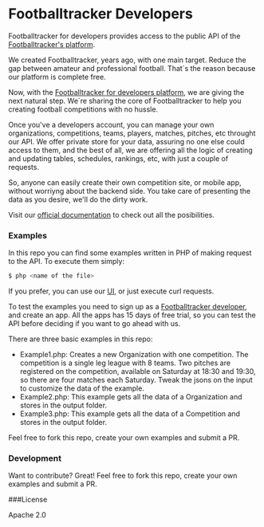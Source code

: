 # Footballtracker Developers

Footballtracker for developers provides access to the public API of the [Footballtracker's platform](https://www.football-tracker.com).

We created Footballtracker, years ago, with one main target. Reduce the gap between amateur and professional football. That´s the reason because our platform is complete free.

Now, with the [Footballtracker for developers platform](https://www.developers.football-tracker.com), we are giving the next natural step. We´re sharing the core of Footballtracker to help you creating football competitions with no hussle.

Once you've a developers account, you can manage your own organizations, competitions, teams, players, matches, pitches, etc throught our API. We offer private store for your data, assuring no one else could access to them, and the best of all, we are offering all the logic of creating and updating tables, schedules, rankings, etc, with just a couple of requests.

So, anyone can easily create their own competition site, or mobile app, without worriyng about the backend side. You take care of presenting the data as you desire, we'll do the dirty work.

Visit our [official documentation](https://www.developers.football-tracker.com/documentation) to check out all the posibilities.

### Examples

In this repo you can find some examples written in PHP of making request to the API. To execute them simply:
```sh
$ php <name of the file>
```
If you prefer, you can use our [UI](https://www.developers.football-tracker.com/documentation), or just execute curl requests. 

To test the examples you need to sign up as a [Footballtracker developer](https://www.developers.football-tracker.com/signup), and create an app. All the apps has 15 days of free trial, so you can test the API before deciding if you want to go ahead with us.

There are three basic examples in this repo:
- Example1.php: Creates a new Organization with one competition. The competition is a single leg league with 8 teams.
Two pitches are registered on the competition, available on Saturday at 18:30 and 19:30, so there are four matches each Saturday. Tweak the jsons on the input to customize the data of the example.
- Example2.php: This example gets all the data of a Organization and stores in the output folder.
- Example3.php: This example gets all the data of a Competition and stores in the output folder.

Feel free to fork this repo, create your own examples and submit a PR.

### Development

Want to contribute? Great!
Feel free to fork this repo, create your own examples and submit a PR.

###License

Apache 2.0

